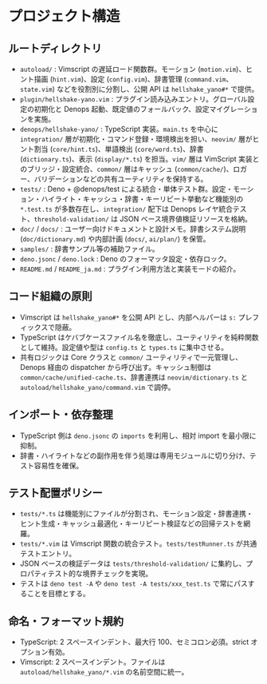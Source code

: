 # プロジェクト構造

## ルートディレクトリ
- `autoload/` : Vimscript の遅延ロード関数群。モーション (`motion.vim`)、ヒント描画 (`hint.vim`)、設定 (`config.vim`)、辞書管理 (`command.vim`、`state.vim`) などを役割別に分割し、公開 API は `hellshake_yano#*` で提供。
- `plugin/hellshake-yano.vim` : プラグイン読み込みエントリ。グローバル設定の初期化と Denops 起動、既定値のフォールバック、設定マイグレーションを実施。
- `denops/hellshake-yano/` : TypeScript 実装。`main.ts` を中心に `integration/` 層が初期化・コマンド登録・環境検出を担い、`neovim/` 層がヒント割当 (`core/hint.ts`)、単語検出 (`core/word.ts`)、辞書 (`dictionary.ts`)、表示 (`display/*.ts`) を担当。`vim/` 層は VimScript 実装とのブリッジ・設定統合、`common/` 層はキャッシュ (`common/cache/`)、ロガー、バリデーションなどの共有ユーティリティを保持する。
- `tests/` : Deno + @denops/test による統合・単体テスト群。設定・モーション・ハイライト・キャッシュ・辞書・キーリピート挙動など機能別の `*.test.ts` が多数存在し、`integration/` 配下は Denops レイヤ統合テスト、`threshold-validation/` は JSON ベース境界値検証リソースを格納。
- `doc/` / `docs/` : ユーザー向けドキュメントと設計メモ。辞書システム説明 (`doc/dictionary.md`) や内部計画 (`docs/`, `ai/plan/`) を保管。
- `samples/` : 辞書サンプル等の補助ファイル。
- `deno.jsonc` / `deno.lock` : Deno のフォーマッタ設定・依存ロック。
- `README.md` / `README_ja.md` : プラグイン利用方法と実装モードの紹介。

## コード組織の原則
- Vimscript は `hellshake_yano#*` を公開 API とし、内部ヘルパーは `s:` プレフィックスで隠蔽。
- TypeScript はケバブケースファイル名を徹底し、ユーティリティを純粋関数として維持。設定値や型は `config.ts` と `types.ts` に集中させる。
- 共有ロジックは Core クラスと `common/` ユーティリティで一元管理し、Denops 経由の dispatcher から呼び出す。キャッシュ制御は `common/cache/unified-cache.ts`、辞書連携は `neovim/dictionary.ts` と `autoload/hellshake_yano/command.vim` で調停。

## インポート・依存整理
- TypeScript 側は `deno.jsonc` の `imports` を利用し、相対 import を最小限に抑制。
- 辞書・ハイライトなどの副作用を伴う処理は専用モジュールに切り分け、テスト容易性を確保。

## テスト配置ポリシー
- `tests/*.ts` は機能別にファイルが分割され、モーション設定・辞書連携・ヒント生成・キャッシュ最適化・キーリピート検証などの回帰テストを網羅。
- `tests/*.vim` は Vimscript 関数の統合テスト。`tests/testRunner.ts` が共通テストエントリ。
- JSON ベースの検証データは `tests/threshold-validation/` に集約し、プロパティテスト的な境界チェックを実現。
- テストは `deno test -A` や `deno test -A tests/xxx_test.ts` で常にパスすることを目標とする。

## 命名・フォーマット規約
- TypeScript: 2 スペースインデント、最大行 100、セミコロン必須。strict オプション有効。
- Vimscript: 2 スペースインデント。ファイルは `autoload/hellshake_yano/*.vim` の名前空間に統一。
